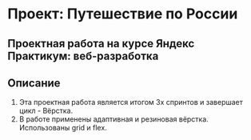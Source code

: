 # Проект: Путешествие по России

## Проектная работа на курсе Яндекс Практикум: веб-разработка

## Описание

1. Эта проектная работа является итогом 3х спринтов и завершает цикл - Вёрстка.
2. В работе применены адаптивная и резиновая вёрстка. Использованы grid и flex.
